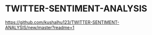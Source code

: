 # TWITTER-SENTIMENT-ANALYSIS

https://github.com/kushalhu123/TWITTER-SENTIMENT-ANALYSIS/new/master?readme=1
